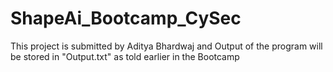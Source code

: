 # ShapeAi_Bootcamp_CySec
This project is submitted by Aditya Bhardwaj and Output of the program will be stored in "Output.txt" as told earlier in the Bootcamp
